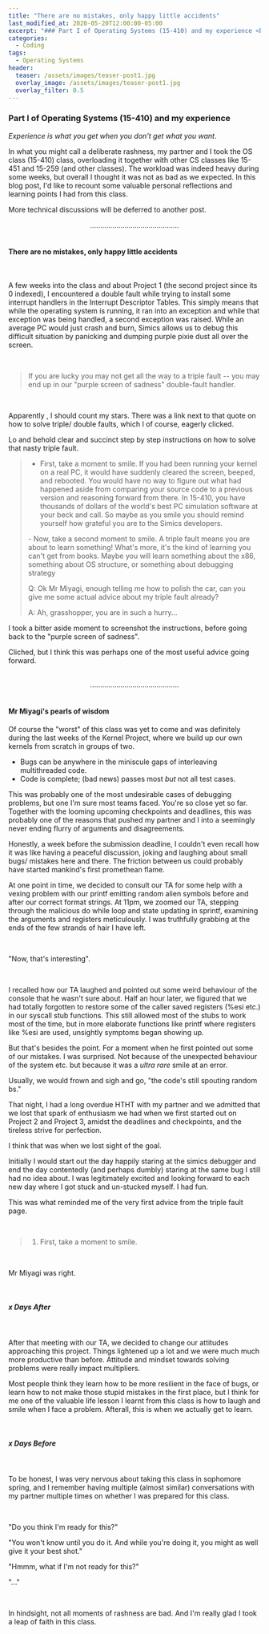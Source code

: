 ```yaml
---
title: "There are no mistakes, only happy little accidents"
last_modified_at: 2020-05-20T12:00:00-05:00
excerpt: "### Part I of Operating Systems (15-410) and my experience <br> <br> <br>"
categories:
  - Coding
tags:
  - Operating Systems
header:
  teaser: /assets/images/teaser-post1.jpg
  overlay_image: /assets/images/teaser-post1.jpg
  overlay_filter: 0.5
---
```


### Part I of Operating Systems (15-410) and my experience

*Experience is what you get when you don't get what you want*.
<br>

In what you might call a deliberate rashness, my partner and I took the OS class (15-410) class, overloading it together with other CS classes like 15-451 and 15-259 (and other classes). The workload was indeed heavy during some weeks, but overall I thought it was not as bad as we expected. In this blog post, I'd like to recount some valuable personal reflections and learning points I had from this class.

More technical discussions will be deferred to another post.

<center>............................................</center>


<br>

#### There are no mistakes, only happy little accidents

<br>

A few weeks into the class and about Project 1 (the second project since its 0 indexed), I encountered a double fault while trying to install some interrupt handlers in the Interrupt Descriptor Tables. This simply means that while the operating system is running, it ran into an exception and while that exception was being handled, a second exception was raised. While an average PC would just crash and burn, Simics allows us to debug this difficult situation by panicking and dumping purple pixie dust all over the screen.


<br/>

> If you are lucky you may not get all the way to a triple fault -- you may end up in our "purple screen of sadness" double-fault handler.

<br>


Apparently , I should count my stars. There was a link next to that quote on how to solve triple/ double faults, which I of course, eagerly clicked.

Lo and behold clear and succinct step by step instructions on how to solve that nasty triple fault.


>- First, take a moment to smile. If you had been running your kernel on a real PC, it would have suddenly cleared the screen, beeped, and rebooted. You would have no way to figure out what had happened aside from comparing your source code to a previous version and reasoning forward from there. In 15-410, you have thousands of dollars of the world's best PC simulation software at your beck and call. So maybe as you smile you should remind yourself how grateful you are to the Simics developers.
> <p></p>
>-  Now, take a second moment to smile. A triple fault means you are about to learn something! What's more, it's the kind of learning you can't get from books. Maybe you will learn something about the x86, something about OS structure, or something about debugging strategy
> <p></p>
>Q: Ok Mr Miyagi, enough telling me how to polish the car, can you give me some actual advice about my triple fault already?
> <p></p>
>A: Ah, grasshopper, you are in such a hurry...
><br>

I took a bitter aside moment to screenshot the instructions, before going back to the "purple screen of sadness".

Cliched, but I think this was perhaps one of the most useful advice going forward.


<br>

<center>............................................</center>

<br>

#### Mr Miyagi's pearls of wisdom

Of course the "worst" of this class was yet to come and was definitely during the last weeks of the Kernel Project, where we build up our own kernels from scratch in groups of two.

- Bugs can be anywhere in the miniscule gaps of interleaving multithreaded code.
- Code is complete; (bad news) passes most *but* not all test cases.

This was probably one of the most undesirable cases of debugging problems, but one I'm sure most teams faced. You're so close yet so far. Together with the looming upcoming checkpoints and deadlines, this was probably one of the reasons that pushed my partner and I into a seemingly never ending flurry of arguments and disagreements.

Honestly, a week before the submission deadline, I couldn't even recall how it was like having a peaceful discussion, joking and laughing about small bugs/ mistakes here and there. The friction between us could probably have started mankind's first promethean flame.

At one point in time, we decided to consult our TA for some help with a vexing problem with our printf emitting random alien symbols before and after our correct format strings. At 11pm, we zoomed our TA, stepping through the malicious do while loop and state updating in sprintf, examining the arguments and registers meticulously. I was truthfully grabbing at the ends of the few strands of hair I have left.


<br>

"Now, that's interesting".

<br>


I recalled how our TA laughed and pointed out some weird behaviour of the console that he wasn't sure about. Half an hour later, we figured that we had totally forgotten to restore some of the caller saved registers (%esi etc.) in our syscall stub functions.  This still allowed most of the stubs to work most of the time, but in more elaborate functions like printf where registers like %esi are used, unsightly symptoms began showing up.

But that's besides the point. For a moment when he first pointed out some of our mistakes. I was surprised. Not because of the unexpected behaviour of the system etc. but because it was a *ultra rare* smile at an error.

Usually, we would frown and sigh and go,  "the code's still spouting random bs."

That night, I had a long overdue HTHT with my partner and we admitted that we lost that spark of enthusiasm we had when we first started out on Project 2 and Project 3, amidst the deadlines and checkpoints, and the tireless strive for perfection.

I think that was when we lost sight of the goal.

Initially I would start out the day happily staring at the simics debugger and end the day contentedly (and perhaps dumbly) staring at the same bug I still had no idea about. I was legitimately excited and looking forward to each new day where I got stuck and un-stucked myself. I had fun.


This was what reminded me of the very first advice from the triple fault page.

<br>

>1. First, take a moment to smile.

<br>

Mr Miyagi was right.

<br>

##### x Days After
<br>

After that meeting with our TA, we decided to change our attitudes approaching this project. Things lightened up a lot and we were much much more productive than before. Attitude and mindset towards solving problems were really impact multipliers.

Most people think they learn how to be more resilient in the face of bugs, or learn how to not make those stupid mistakes in the first place, but I think for me one of the valuable life lesson I learnt from this class is how to laugh and smile when I face a problem. Afterall, this is when we actually get to learn.

<br>

##### x Days Before
<br>

To be honest, I was very nervous about taking this class in sophomore spring, and I remember having multiple (almost similar) conversations with my partner multiple times on whether I was prepared for this class.

<br>

"Do you think I'm ready for this?"

"You won't know until you do it. And while you're doing it, you might as well give it your best shot."

"Hmmm, what if I'm not ready for this?"

"..."

<br>

In hindsight, not all moments of rashness are bad. And I'm really glad I took a leap of faith in this class.

<br>
